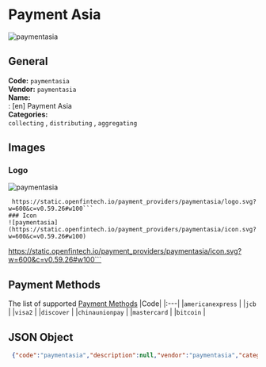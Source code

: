 # Payment Asia 
![paymentasia](https://static.openfintech.io/payment_providers/paymentasia/logo.svg?w=600&c=v0.59.26#w100)  
## General 
**Code:** `paymentasia`  
**Vendor:** `paymentasia`  
**Name:**  
:	[en] Payment Asia  
**Categories:**  
`collecting`  , `distributing`  , `aggregating`  
## Images 
### Logo 
![paymentasia](https://static.openfintech.io/payment_providers/paymentasia/logo.svg?w=600&c=v0.59.26#w100)  
```
 https://static.openfintech.io/payment_providers/paymentasia/logo.svg?w=600&c=v0.59.26#w100```  
### Icon 
![paymentasia](https://static.openfintech.io/payment_providers/paymentasia/icon.svg?w=600&c=v0.59.26#w100)  
```
 https://static.openfintech.io/payment_providers/paymentasia/icon.svg?w=600&c=v0.59.26#w100```  
## Payment Methods 
The list of supported  [Payment Methods](#) 
|Code| 
|:---| 
|`americanexpress` | 
|`jcb` | 
|`visa2` | 
|`discover` | 
|`chinaunionpay` | 
|`mastercard` | 
|`bitcoin` | 
 
## JSON Object 
```json
 {"code":"paymentasia","description":null,"vendor":"paymentasia","categories":["collecting","distributing","aggregating"],"countries":null,"payment_method":["americanexpress","jcb","visa2","discover","chinaunionpay","mastercard","bitcoin"],"payout_method":null,"metadata":{"about_payments_code":"paymentasia"},"name":{"en":"Payment Asia"}}```  
